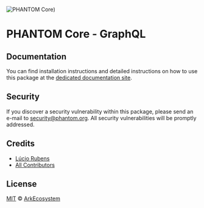 ![PHANTOM Core](https://i.imgur.com/dPHOKrL.jpg))

# PHANTOM Core - GraphQL

## Documentation

You can find installation instructions and detailed instructions on how to use this package at the [dedicated documentation site](https://docs.phantom.org/guidebook/core/plugins/core-graphql.html).

## Security

If you discover a security vulnerability within this package, please send an e-mail to security@phantom.org. All security vulnerabilities will be promptly addressed.

## Credits

- [Lúcio Rubens](https://github.com/luciorubeens)
- [All Contributors](../../../../contributors)

## License

[MIT](LICENSE) © [ArkEcosystem](https://ark.io)
